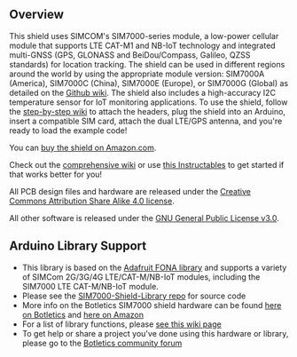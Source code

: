 ## Overview
This shield uses SIMCOM's SIM7000-series module, a low-power cellular module that supports LTE CAT-M1 and NB-IoT technology and integrated multi-GNSS (GPS, GLONASS and BeiDou/Compass, Galileo, QZSS standards) for location tracking. The shield can be used in different regions around the world by using the appropriate module version: SIM7000A (America), SIM7000C (China), SIM7000E (Europe), or SIM7000G (Global) as detailed on the [Github wiki](https://github.com/botletics/SIM7000-LTE-Shield/wiki/Board-Versions). The shield also includes a high-accuracy I2C temperature sensor for IoT monitoring applications. To use the shield, follow the [step-by-step wiki](https://github.com/botletics/SIM7000-LTE-Shield/wiki) to attach the headers, plug the shield into an Arduino, insert a compatible SIM card, attach the dual LTE/GPS antenna, and you're ready to load the example code!

You can [buy the shield on Amazon.com](http://a.co/d/eQ2l2TL).

Check out the [comprehensive wiki](https://github.com/botletics/LTE-Shield/wiki) or use [this Instructables](https://www.instructables.com/id/LTE-NB-IoT-Shield-for-Arduino/) to get started if that works better for you!

All PCB design files and hardware are released under the [Creative Commons Attribution Share Alike 4.0 license](https://choosealicense.com/licenses/cc-by-sa-4.0/).

All other software is released under the [GNU General Public License v3.0](https://choosealicense.com/licenses/gpl-3.0/).

## Arduino Library Support
- This library is based on the [Adafruit FONA library](https://github.com/adafruit/Adafruit_FONA) and supports a variety of SIMCom 2G/3G/4G LTE/CAT-M/NB-IoT modules, including the SIM7000 LTE CAT-M/NB-IoT module.
- Please see the [SIM7000-Shield-Library repo](https://github.com/botletics/SIM7000-Shield-Library) for source code
- More info on the Botletics SIM7000 shield hardware can be found [here on Botletics](https://www.botletics.com/products/sim7000-shield) and [here on Amazon](https://a.co/d/apOaGUD)
- For a list of library functions, please [see this wiki page](https://github.com/botletics/SIM7000-LTE-Shield/wiki/Library-Functions)
- To get help or share a project you've done using this hardware or library, please go to the [Botletics community forum](https://forum.botletics.com/)
